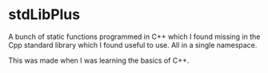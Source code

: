 # stdLibPlus
A bunch of static functions programmed in C++ which I found missing in the Cpp standard library which I found useful to use. All in a single namespace.

This was made when I was learning the basics of C++. 
